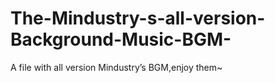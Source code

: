 # The-Mindustry-s-all-version-Background-Music-BGM-
A file with all version Mindustry’s BGM,enjoy them~
